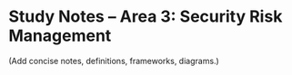 # Study Notes – Area 3: Security Risk Management

(Add concise notes, definitions, frameworks, diagrams.)
